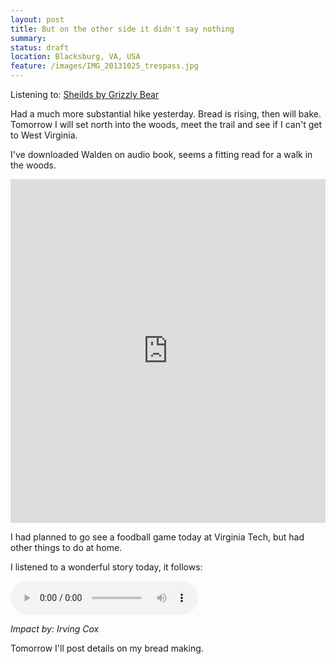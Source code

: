 ```yaml
---
layout: post
title: But on the other side it didn't say nothing
summary:
status: draft
location: Blacksburg, VA, USA
feature: /images/IMG_20131025_trespass.jpg
---
```


Listening to: [Sheilds by Grizzly Bear][sheilds]

Had a much more substantial hike yesterday. Bread is rising, then will bake. Tomorrow I will set north into the woods, meet the trail and see if I can't get to West Virginia.

I've downloaded Walden on audio book, seems a fitting read for a walk in the woods.

<iframe class="imgur-album" width="100%" height="550" frameborder="0" src="http://imgur.com/a/mLDwo/embed"></iframe>

I had planned to go see a foodball game today at Virginia Tech, but had other things to do at home.

I listened to a wonderful story today, it follows:

<audio controls>
  <source src="/audio/impact_cox_tw.ogg" type="audio/ogg">
  <source src="http://www.archive.org/download/short_scifi_vol_009_0901_librivox/impact_cox_tw_64kb.mp3" type="audio/mpeg">
Your browser does not support the audio element: Download it from <a href="http://librivox.org/short-science-fiction-collection-vol-009/">LibriVox</a>
</audio>

*Impact by: Irving Cox*

Tomorrow I'll post details on my bread making.




[sheilds]: http://grooveshark.com/album/Shields/8124023